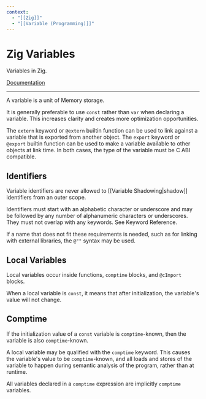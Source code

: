 ```yaml
---
context:
  - "[[Zig]]"
  - "[[Variable (Programming)]]"
---
```


# Zig Variables

Variables in Zig.

[Documentation](https://ziglang.org/documentation/master/#Variables)

---

A variable is a unit of Memory storage.

It is generally preferable to use `const` rather than `var` when declaring a variable. This increases clarity and creates more optimization opportunities.

The `extern` keyword or `@extern` builtin function can be used to link against a variable that is exported from another object. The `export` keyword or `@export` builtin function can be used to make a variable available to other objects at link time. In both cases, the type of the variable must be C ABI compatible.

## Identifiers

Variable identifiers are never allowed to [[Variable Shadowing|shadow]] identifiers from an outer scope.

Identifiers must start with an alphabetic character or underscore and may be followed by any number of alphanumeric characters or underscores. They must not overlap with any keywords. See Keyword Reference.

If a name that does not fit these requirements is needed, such as for linking with external libraries, the `@""` syntax may be used.

## Local Variables

Local variables occur inside functions, `comptime` blocks, and `@cImport` blocks.

When a local variable is `const`, it means that after initialization, the variable's value will not change.

## Comptime

If the initialization value of a `const` variable is `comptime`-known, then the variable is also `comptime`-known.

A local variable may be qualified with the `comptime` keyword. This causes the variable's value to be `comptime`-known, and all loads and stores of the variable to happen during semantic analysis of the program, rather than at runtime.

All variables declared in a `comptime` expression are implicitly `comptime` variables.
